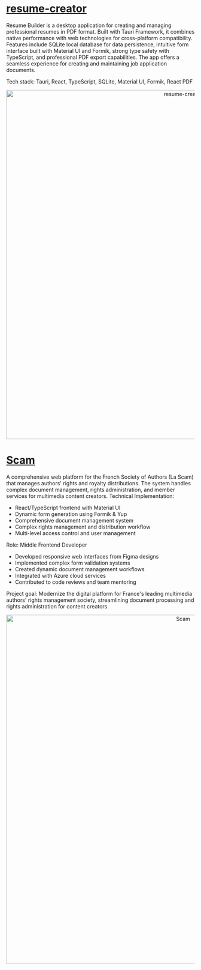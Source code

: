 # [resume-creator](https://github.com/TanyaMukha/resume-creator) 
Resume Builder is a desktop application for creating and managing professional resumes in PDF format. Built with Tauri Framework, it combines native performance with web technologies for cross-platform compatibility. Features include SQLite local database for data persistence, intuitive form interface built with Material UI and Formik, strong type safety with TypeScript, and professional PDF export capabilities. The app offers a seamless experience for creating and maintaining job application documents.

Tech stack: Tauri, React, TypeScript, SQLite, Material UI, Formik, React PDF

<p align="center">
<img src="https://creditportal.by/images/tools/no-image_s.jpg" width="930" title="resume-creator">
</p>

# [Scam](https://scam.fr) 
A comprehensive web platform for the French Society of Authors (La Scam) that manages authors' rights and royalty distributions. The system handles complex document management, rights administration, and member services for multimedia content creators.
Technical Implementation:

* React/TypeScript frontend with Material UI
* Dynamic form generation using Formik & Yup
* Comprehensive document management system
* Complex rights management and distribution workflow
* Multi-level access control and user management

Role: Middle Frontend Developer

* Developed responsive web interfaces from Figma designs
* Implemented complex form validation systems
* Created dynamic document management workflows
* Integrated with Azure cloud services
* Contributed to code reviews and team mentoring

Project goal: Modernize the digital platform for France's leading multimedia authors' rights management society, streamlining document processing and rights administration for content creators.

<p align="center">
<img src="https://creditportal.by/images/tools/no-image_s.jpg" width="930" title="Scam">
</p>

